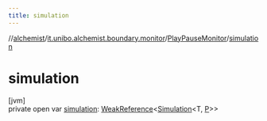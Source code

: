 ```yaml
---
title: simulation
---
```

//[alchemist](../../../index.html)/[it.unibo.alchemist.boundary.monitor](../index.html)/[PlayPauseMonitor](index.html)/[simulation](simulation.html)



# simulation



[jvm]\
private open var [simulation](simulation.html): [WeakReference](https://docs.oracle.com/javase/8/docs/api/java/lang/ref/WeakReference.html)<[Simulation](../../it.unibo.alchemist.core.interfaces/-simulation/index.html)<T, [P](../../it.unibo.alchemist.boundary.gui.effects.json/-effect-serializer/effect-from-file.html)>>




